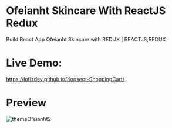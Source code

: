 # Ofeianht Skincare With ReactJS Redux

Build React App Ofeianht Skincare with REDUX | REACTJS,REDUX
# Live Demo:
https://lofizdev.github.io/Konsept-ShoppingCart/

# Preview
![themeOfeianht2](https://user-images.githubusercontent.com/86564838/131101123-1018d8f4-d8a7-4d46-8154-4c9f8f156c4d.png)
